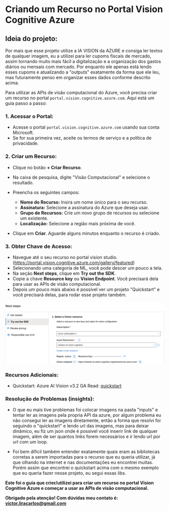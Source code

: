 # Criando um Recurso no Portal Vision Cognitive Azure

## Ideia do projeto:

Por mais que esse projeto utilize a IA VISION da AZURE e consiga ler textos de qualquer imagem, eu a utilizei para ler cupoms fiscais de mercado, assim tornando muito mais fácil a digitalização e a organização dos gastos diários ou mensais com mercado. Por enquanto ele apenas está lendo esses cupoms e atualizando a "outputs" exatamente da forma que ele leu, mas futuramente penso em organizar esses dados conforme descrito acima.

Para utilizar as APIs de visão computacional do Azure, você precisa criar um recurso no portal `portal.vision.cognitive.azure.com`. Aqui está um guia passo a passo:

### 1. Acessar o Portal:

* Acesse o portal `portal.vision.cognitive.azure.com` usando sua conta Microsoft.
* Se for sua primeira vez, aceite os termos de serviço e a política de privacidade.

### 2. Criar um Recurso:

* Clique no botão **+ Criar Recurso**.
* Na caixa de pesquisa, digite "Visão Computacional" e selecione o resultado.
* Preencha os seguintes campos:

    - **Nome do Recurso:** Insira um nome único para o seu recurso.
    - **Assinatura:** Selecione a assinatura do Azure que deseja usar.
    - **Grupo de Recursos:** Crie um novo grupo de recursos ou selecione um existente.
    - **Localização:** Selecione a região mais próxima de você.

* Clique em **Criar**. Aguarde alguns minutos enquanto o recurso é criado.

### 3. Obter Chave de Acesso:

* Navegue até o seu recurso no portal vision studio. (https://portal.vision.cognitive.azure.com/gallery/featured)
* Selecionando uma categoria de ML, você pode descer um pouco a tela.
* Na seção **Next steps**, clique em **Try out the SDK**.
* Copie a chave **Resource key** ou **Vision Endpoint**. Você precisará dela para usar as APIs de visão computacional.
* Depois um pouco mais abaixo é possível ver um projeto "Quickstart" e você precisará delas, para rodar esse projeto também.

![Chaves da API Azure Vision](https://raw.githubusercontent.com/VicLira/azureml-ai900-ocr/main/imgs_readme/chave_azure.png)


### Recursos Adicionais:

* Quickstart: Azure AI Vision v3.2 GA Read: [quickstart](https://learn.microsoft.com/en-us/azure/ai-services/computer-vision/quickstarts-sdk/client-library?tabs=linux%2Cvisual-studio&pivots=programming-language-python)

### Resolução de Problemas (insights):

* O que eu mais tive problemas foi colocar imagens na pasta "inputs" e tentar ler as imagens pela propria API da azure, por algum problema eu não consegui ler as imagens diretamente, então a forma que resolvi foi seguindo o "quickstart" e lendo url das imagens, mas para deixar dinâmico, eu fiz um json onde é possivel você inserir link de qualquer imagem, além de ser quantos links forem necessários e ir lendo url por url com um loop.

* Foi bem dificil também entender exatamente quais eram as bibliotecas corretas a serem importadas para o recurso que eu queria utilizar, já que olhando na internet e nas documentações eu encontrei muitas. Porém assim que encontrei o quickstart acima com o mesmo exemplo que eu queria fazer nesse projeto, eu segui essas libs.

**Este foi o guia que crier/utilizei para criar um recurso no portal Vision Cognitive Azure e começar a usar as APIs de visão computacional.**

**Obrigado pela atenção! Com dúvidas meu contato é: victor.liracarlos@gmail.com**
